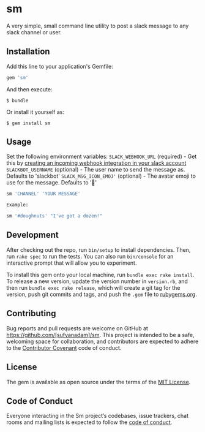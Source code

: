 # sm

A very simple, small command line utility to post a slack message to any slack channel or
user.

## Installation

Add this line to your application's Gemfile:

```ruby
gem 'sm'
```

And then execute:

    $ bundle

Or install it yourself as:

    $ gem install sm

## Usage

Set the following environment variables:
`SLACK_WEBHOOK_URL`    (required) - Get this by [creating an incoming webhook integration in your slack account](https://api.slack.com/incoming-webhooks)
`SLACKBOT_USERNAME`    (optional) - The user name to send the message as. Defaults to 'slackbot'
`SLACK_MSG_ICON_EMOJ'` (optional) - The avatar emoji to use for the message. Defaults to ':ghost:'

```bash
sm 'CHANNEL' 'YOUR MESSAGE'

Example:

sm '#doughnuts' "I've got a dozen!"
```

## Development

After checking out the repo, run `bin/setup` to install dependencies. Then, run `rake spec` to run the tests. You can also run `bin/console` for an interactive prompt that will allow you to experiment.

To install this gem onto your local machine, run `bundle exec rake install`. To release a new version, update the version number in `version.rb`, and then run `bundle exec rake release`, which will create a git tag for the version, push git commits and tags, and push the `.gem` file to [rubygems.org](https://rubygems.org).

## Contributing

Bug reports and pull requests are welcome on GitHub at https://github.com/[sufyanadam]/sm. This project is intended to be a safe, welcoming space for collaboration, and contributors are expected to adhere to the [Contributor Covenant](http://contributor-covenant.org) code of conduct.

## License

The gem is available as open source under the terms of the [MIT License](https://opensource.org/licenses/MIT).

## Code of Conduct

Everyone interacting in the Sm project’s codebases, issue trackers, chat rooms and mailing lists is expected to follow the [code of conduct](https://github.com/[sufyanadam]/sm/blob/master/CODE_OF_CONDUCT.md).
